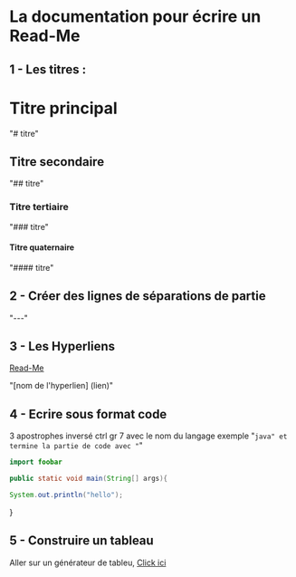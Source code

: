 # La documentation pour écrire un Read-Me

##  1 - Les titres : 

# Titre principal 
"# titre"
## Titre secondaire 
"## titre"
### Titre tertiaire 
"### titre"
#### Titre quaternaire 
"#### titre"


## 2 - Créer des lignes de séparations de partie

"---"


## 3 - Les Hyperliens 
[Read-Me](https://github.com/StevenDumortier/Read-Me)

"[nom de l'hyperlien] (lien)"


## 4 - Ecrire sous format code 

3 apostrophes inversé ctrl gr 7 avec le nom du langage exemple "```java" et termine la partie de code avec "```"

```java
import foobar

public static void main(String[] args){

System.out.println("hello");
```
}

## 5 - Construire un tableau
Aller sur un générateur de tableu, [Click ici](https://www.tablesgenerator.com/markdown_tables)
